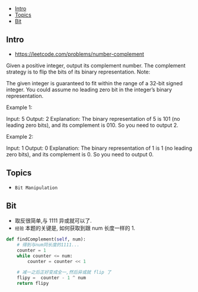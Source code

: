 - [Intro](#intro)
- [Topics](#topics)
- [Bit](#bit)

## Intro

- https://leetcode.com/problems/number-complement

Given a positive integer, output its complement number. The complement strategy is to flip the bits of its binary representation.
Note:

The given integer is guaranteed to fit within the range of a 32-bit signed integer.
You could assume no leading zero bit in the integer’s binary representation.

Example 1:

Input: 5
Output: 2
Explanation: The binary representation of 5 is 101 (no leading zero bits), and its complement is 010. So you need to output 2.

Example 2:

Input: 1
Output: 0
Explanation: The binary representation of 1 is 1 (no leading zero bits), and its complement is 0. So you need to output 0.



## Topics

- `Bit Manipulation`


## Bit

- 取反很简单,与 1111 异或就可以了.
- `经验` 本题的关键是, 如何获取到跟 num 长度一样的 1.

```py
def findComplement(self, num):
    # 得到与num同长度的1111...
    counter = 1
    while counter <= num:
        counter = counter << 1

    # 减一之后正好变成全一,然后异或就 flip 了
    flipy =  counter - 1 ^ num
    return flipy
``` 
